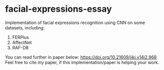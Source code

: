 # facial-expressions-essay

Implementation of facial expressions recognition using CNN on some datasets, including:
1. FERPlus
2. AffectNet
3. RAF-DB

You can read further in paper below:
https://doi.org/10.21609/jiki.v14i2.968
Feel free to cite my paper, if this implementation/paper is helping your work.
